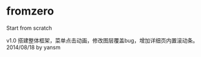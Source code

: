 fromzero
========

Start from scratch

v1.0 搭建整体框架，菜单点击动画，修改图层覆盖bug，增加详细页内置滚动条。
    2014/08/18  by yansm
